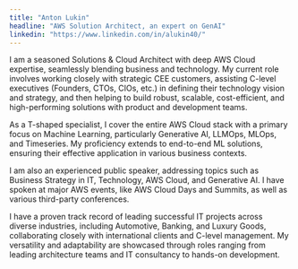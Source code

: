 ```yaml
---
title: "Anton Lukin" 
headline: "AWS Solution Architect, an expert on GenAI"
linkedin: "https://www.linkedin.com/in/alukin40/"
---
```


I am a seasoned Solutions & Cloud Architect with deep AWS Cloud expertise, seamlessly blending business and technology. My current role involves working closely with strategic CEE customers, assisting C-level executives (Founders, CTOs, CIOs, etc.) in defining their technology vision and strategy, and then helping to build robust, scalable, cost-efficient, and high-performing solutions with product and development teams.

As a T-shaped specialist, I cover the entire AWS Cloud stack with a primary focus on Machine Learning, particularly Generative AI, LLMOps, MLOps, and Timeseries. My proficiency extends to end-to-end ML solutions, ensuring their effective application in various business contexts.

I am also an experienced public speaker, addressing topics such as Business Strategy in IT, Technology, AWS Cloud, and Generative AI. I have spoken at major AWS events, like AWS Cloud Days and Summits, as well as various third-party conferences.

I have a proven track record of leading successful IT projects across diverse industries, including Automotive, Banking, and Luxury Goods, collaborating closely with international clients and C-level management. My versatility and adaptability are showcased through roles ranging from leading architecture teams and IT consultancy to hands-on development.
